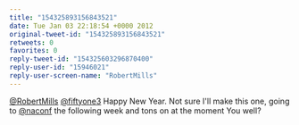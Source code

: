 ```yaml
---
title: "154325893156843521"
date: Tue Jan 03 22:18:54 +0000 2012
original-tweet-id: "154325893156843521"
retweets: 0
favorites: 0
reply-tweet-id: "154325603296870400"
reply-user-id: "15946021"
reply-user-screen-name: "RobertMills"
---
```

<a href="https://twitter.com/RobertMills">@RobertMills</a> <a href="https://twitter.com/fiftyone3">@fiftyone3</a> Happy New Year. Not sure I'll make this one, going to <a href="https://twitter.com/naconf">@naconf</a> the following week and tons on at the moment You well?
